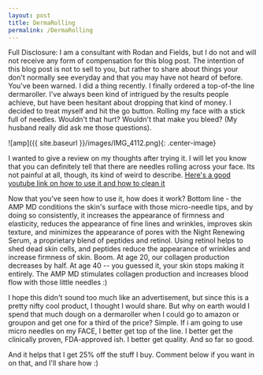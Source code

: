 ```yaml
---
layout: post
title: DermaRolling
permalink: /DermaRolling
---
```


Full Disclosure: I am a consultant with Rodan and Fields, but I do not and will not receive any form of compensation for this blog post. The intention of this blog post is not to sell to you, but rather to share about things your don't normally see everyday and that you may have not heard of before. You've been warned.
I did a thing recently. I finally ordered a top-of-the line dermaroller. I've always been kind of intrigued by the results people achieve, but have been hesitant about dropping that kind of money. I decided to treat myself and hit the go button.
Rolling my face with a stick full of needles. Wouldn't that hurt? Wouldn't that make you bleed? (My husband really did ask me those questions).

![amp]({{ site.baseurl }}/images/IMG_4112.png){: .center-image}

I wanted to give a review on my thoughts after trying it. I will let you know that you can definitely tell that there are needles rolling across your face. Its not painful at all, though, its kind of weird to describe. [Here's a good youtube link on how to use it and how to clean it](https://www.youtube.com/watch?v=vUJ4cDI3Q8g)


Now that you've seen how to use it, how does it work?  Bottom line -  the AMP MD conditions the skin's surface with those micro-needle tips, and by doing so consistently, it increases the appearance of firmness and elasticity, reduces the appearance of fine lines and wrinkles, improves skin texture, and minimizes the appearance of pores with the Night Renewing Serum, a proprietary blend of peptides and retinol. Using retinol helps to shed dead skin cells, and peptides reduce the appearance of wrinkles and increase firmness of skin. Boom. At age 20, our collagen production decreases by half. At age 40 -- you guessed it, your skin stops making it entirely. The AMP MD stimulates collagen production and increases blood flow with those little needles :)

I hope this didn't sound too much like  an advertisement, but since this is a pretty nifty cool product, I thought I would share. But why on earth would I spend that much dough on a dermaroller when I could go to amazon or groupon and get one for a third of the price? Simple. If i am going to use micro needles on my FACE, I better get top of the line. I better get the clinically proven, FDA-approved ish. I better get quality. And so far so good.

And it helps that I get 25% off the stuff I buy. Comment below if you want in on that, and I'll share how :)




